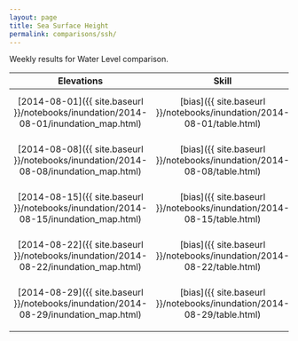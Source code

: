 ```yaml
---
layout: page
title: Sea Surface Height
permalink: comparisons/ssh/
---
```


Weekly results for Water Level comparison.

| Elevations                                                                           | Skill                                                                 | Log
|:------------------------------------------------------------------------------------:|:---------------------------------------------------------------------:|:-------------------------------------------------------------------------------------------:|
| [2014-08-01]({{ site.baseurl }}/notebooks/inundation/2014-08-01/inundation_map.html) | [bias]({{ site.baseurl }}/notebooks/inundation/2014-08-01/table.html) | [log]({{ site.baseurl }}/notebooks/inundation/2014-08-01/2014-08-01-secoora_inundation.log) |
| [2014-08-08]({{ site.baseurl }}/notebooks/inundation/2014-08-08/inundation_map.html) | [bias]({{ site.baseurl }}/notebooks/inundation/2014-08-08/table.html) | [log]({{ site.baseurl }}/notebooks/inundation/2014-08-01/2014-08-08-secoora_inundation.log) |
| [2014-08-15]({{ site.baseurl }}/notebooks/inundation/2014-08-15/inundation_map.html) | [bias]({{ site.baseurl }}/notebooks/inundation/2014-08-15/table.html) | [log]({{ site.baseurl }}/notebooks/inundation/2014-08-01/2014-08-15-secoora_inundation.log) |
| [2014-08-22]({{ site.baseurl }}/notebooks/inundation/2014-08-22/inundation_map.html) | [bias]({{ site.baseurl }}/notebooks/inundation/2014-08-22/table.html) | [log]({{ site.baseurl }}/notebooks/inundation/2014-08-01/2014-08-22-secoora_inundation.log) |
| [2014-08-29]({{ site.baseurl }}/notebooks/inundation/2014-08-29/inundation_map.html) | [bias]({{ site.baseurl }}/notebooks/inundation/2014-08-29/table.html) | [log]({{ site.baseurl }}/notebooks/inundation/2014-08-01/2014-08-29-secoora_inundation.log) |
|                                                                                      |                                                                       |


<!-- <iframe width="420" height="315" src="{{ site.baseurl }}/notebooks/inundation/2014-08-01/inundation_map.html"></iframe> -->
